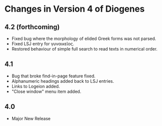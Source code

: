 # Changes in Version 4 of Diogenes

## 4.2 (forthcoming)
* Fixed bug where the morphology of elided Greek forms was not parsed.
* Fixed LSJ entry for γυναικεῖος.
* Restored behaviour of simple full search to read texts in numerical order.

## 4.1 
* Bug that broke find-in-page feature fixed.
* Alphanumeric headings added back to LSJ entries.
* Links to Logeion added.
* "Close window" menu item added.

## 4.0 
* Major New Release


